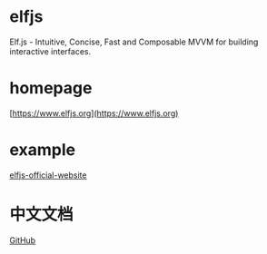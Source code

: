 # elfjs

Elf.js - Intuitive, Concise, Fast and Composable MVVM for building interactive interfaces.

# homepage

[https://www.elfjs.org](https://www.elfjs.org)

# example

[elfjs-official-website](https://github.com/kind-n/elfjs-official-website)

# 中文文档

[GitHub](https://github.com/kind-n/elfjs-official-website/blob/master/src/documents/zh-CN/docs.md)
